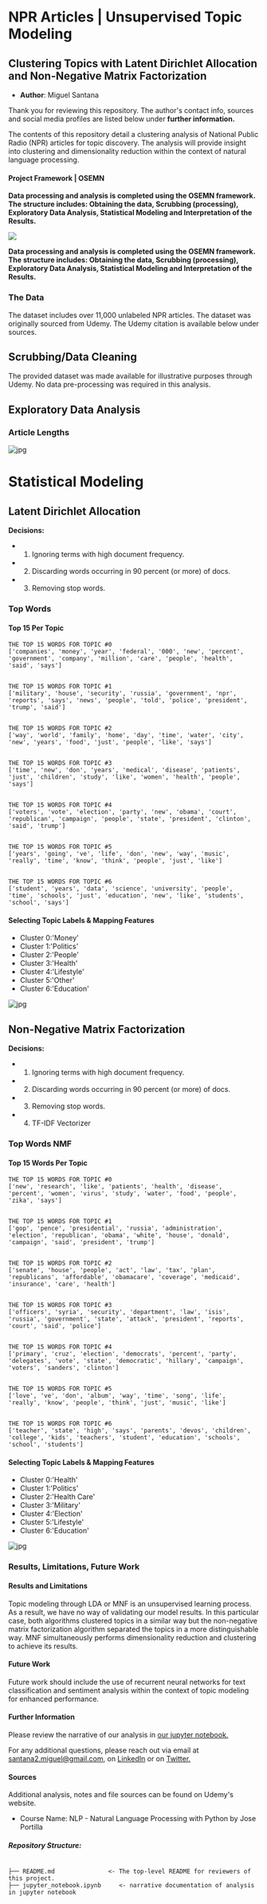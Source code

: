 # NPR Articles | Unsupervised Topic Modeling
## Clustering Topics with Latent Dirichlet Allocation and Non-Negative Matrix Factorization

* **Author**: Miguel Santana

Thank you for reviewing this repository. The author's contact info, sources and social media profiles are listed below under **further information.**

The contents of this repository detail a clustering analysis of National Public Radio (NPR) articles for topic discovery. The analysis will provide insight into clustering and dimensionality reduction within the context of natural language processing. 

#### Project Framework | OSEMN

**Data processing and analysis is completed using the OSEMN framework. The structure includes: Obtaining the data, Scrubbing (processing), Exploratory Data Analysis, Statistical Modeling and Interpretation of the Results.**

![](/images/OSEMN.png)

**Data processing and analysis is completed using the OSEMN framework. The structure includes: Obtaining the data, Scrubbing (processing), Exploratory Data Analysis, Statistical Modeling and Interpretation of the Results.**

### The Data

The dataset includes over 11,000 unlabeled NPR articles. The dataset was originally sourced from Udemy. The Udemy citation is available below under sources.

## Scrubbing/Data Cleaning 

The provided dataset was made available for illustrative purposes through Udemy. No data pre-processing was required in this analysis.

## Exploratory Data Analysis 

### Article Lengths

![jpg](/images/articlelength.jpg)

# Statistical Modeling 
## Latent Dirichlet Allocation

**Decisions:**
* 1) Ignoring terms with high document frequency.
* 2) Discarding words occurring in 90 percent (or more) of docs.
* 3) Removing stop words.

### Top Words
#### Top 15 Per Topic

    THE TOP 15 WORDS FOR TOPIC #0
    ['companies', 'money', 'year', 'federal', '000', 'new', 'percent', 'government', 'company', 'million', 'care', 'people', 'health', 'said', 'says']
    
    
    THE TOP 15 WORDS FOR TOPIC #1
    ['military', 'house', 'security', 'russia', 'government', 'npr', 'reports', 'says', 'news', 'people', 'told', 'police', 'president', 'trump', 'said']
    
    
    THE TOP 15 WORDS FOR TOPIC #2
    ['way', 'world', 'family', 'home', 'day', 'time', 'water', 'city', 'new', 'years', 'food', 'just', 'people', 'like', 'says']
    
    
    THE TOP 15 WORDS FOR TOPIC #3
    ['time', 'new', 'don', 'years', 'medical', 'disease', 'patients', 'just', 'children', 'study', 'like', 'women', 'health', 'people', 'says']
    
    
    THE TOP 15 WORDS FOR TOPIC #4
    ['voters', 'vote', 'election', 'party', 'new', 'obama', 'court', 'republican', 'campaign', 'people', 'state', 'president', 'clinton', 'said', 'trump']
    
    
    THE TOP 15 WORDS FOR TOPIC #5
    ['years', 'going', 've', 'life', 'don', 'new', 'way', 'music', 'really', 'time', 'know', 'think', 'people', 'just', 'like']
    
    
    THE TOP 15 WORDS FOR TOPIC #6
    ['student', 'years', 'data', 'science', 'university', 'people', 'time', 'schools', 'just', 'education', 'new', 'like', 'students', 'school', 'says']

#### Selecting Topic Labels & Mapping Features

* Cluster 0:'Money'
* Cluster 1:'Politics'
* Cluster 2:'People'
* Cluster 3:'Health'
* Cluster 4:'Lifestyle'
* Cluster 5:'Other'
* Cluster 6:'Education'

![jpg](/images/LDA.jpg)

## Non-Negative Matrix Factorization

**Decisions:**
* 1) Ignoring terms with high document frequency.
* 2) Discarding words occurring in 90 percent (or more) of docs.
* 3) Removing stop words.
* 4) TF-IDF Vectorizer

### Top Words NMF
#### Top 15 Words Per Topic

    THE TOP 15 WORDS FOR TOPIC #0
    ['new', 'research', 'like', 'patients', 'health', 'disease', 'percent', 'women', 'virus', 'study', 'water', 'food', 'people', 'zika', 'says']
    
    
    THE TOP 15 WORDS FOR TOPIC #1
    ['gop', 'pence', 'presidential', 'russia', 'administration', 'election', 'republican', 'obama', 'white', 'house', 'donald', 'campaign', 'said', 'president', 'trump']
    
    
    THE TOP 15 WORDS FOR TOPIC #2
    ['senate', 'house', 'people', 'act', 'law', 'tax', 'plan', 'republicans', 'affordable', 'obamacare', 'coverage', 'medicaid', 'insurance', 'care', 'health']
    
    
    THE TOP 15 WORDS FOR TOPIC #3
    ['officers', 'syria', 'security', 'department', 'law', 'isis', 'russia', 'government', 'state', 'attack', 'president', 'reports', 'court', 'said', 'police']
    
    
    THE TOP 15 WORDS FOR TOPIC #4
    ['primary', 'cruz', 'election', 'democrats', 'percent', 'party', 'delegates', 'vote', 'state', 'democratic', 'hillary', 'campaign', 'voters', 'sanders', 'clinton']
    
    
    THE TOP 15 WORDS FOR TOPIC #5
    ['love', 've', 'don', 'album', 'way', 'time', 'song', 'life', 'really', 'know', 'people', 'think', 'just', 'music', 'like']
    
    
    THE TOP 15 WORDS FOR TOPIC #6
    ['teacher', 'state', 'high', 'says', 'parents', 'devos', 'children', 'college', 'kids', 'teachers', 'student', 'education', 'schools', 'school', 'students']

#### Selecting Topic Labels & Mapping Features

* Cluster 0:'Health'
* Cluster 1:'Politics'
* Cluster 2:'Health Care'
* Cluster 3:'Military'
* Cluster 4:'Election'
* Cluster 5:'Lifestyle'
* Cluster 6:'Education'

![jpg](/images/NMF.jpg)

### Results, Limitations, Future Work

#### Results and Limitations
Topic modeling through LDA or MNF is an unsupervised learning process. As a result, we have no way of validating our model results. In this particular case, both algorithms clustered topics in a similar way but the non-negative matrix factorization algorithm separated the topics in a more distinguishable way. MNF simultaneously performs dimensionality reduction and clustering to achieve its results. 

#### Future Work

Future work should include the use of recurrent neural networks for text classification and sentiment analysis within the context of topic modeling for enhanced performance. 

#### Further Information

Please review the narrative of our analysis in [our jupyter notebook.](./jupyter_notebook.ipynb)

For any additional questions, please reach out via email at santana2.miguel@gmail.com, on [LinkedIn](https://www.linkedin.com/in/miguel-angel-santana-ii-mba-51467276/) or on [Twitter.](https://twitter.com/msantana_ds)

#### Sources

Additional analysis, notes and file sources can be found on Udemy's website. 

* Course Name: NLP - Natural Language Processing with Python by Jose Portilla

##### Repository Structure:

```

├── README.md               <- The top-level README for reviewers of this project.
├── jupyter_notebook.ipynb     <- narrative documentation of analysis in jupyter notebook

```


